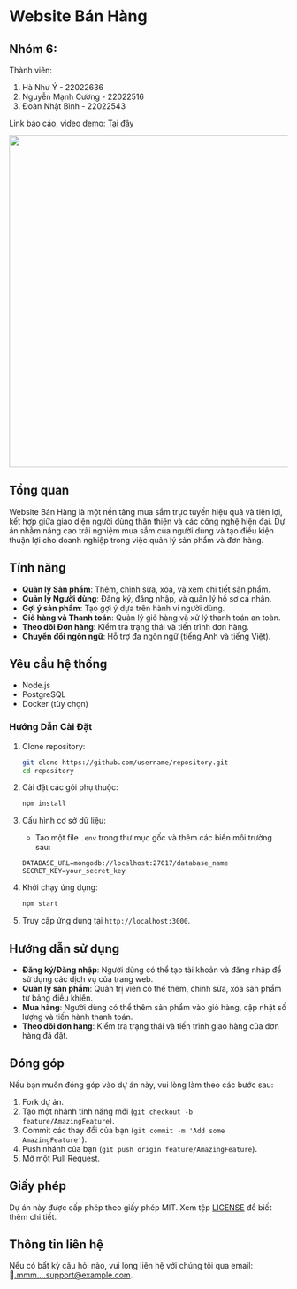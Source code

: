 # Website Bán Hàng

## Nhóm 6:
Thành viên:
1. Hà Như Ý - 22022636
2. Nguyễn Mạnh Cường - 22022516
3. Đoàn Nhật Bình - 22022543

Link báo cáo, video demo: [Tại đây]()

<img src='MainPage3.png' width='600px'/>

## Tổng quan
Website Bán Hàng là một nền tảng mua sắm trực tuyến hiệu quả và tiện lợi, kết hợp giữa giao diện người dùng thân thiện và các công nghệ hiện đại. Dự án nhằm nâng cao trải nghiệm mua sắm của người dùng và tạo điều kiện thuận lợi cho doanh nghiệp trong việc quản lý sản phẩm và đơn hàng.

## Tính năng
- **Quản lý Sản phẩm**: Thêm, chỉnh sửa, xóa, và xem chi tiết sản phẩm.
- **Quản lý Người dùng**: Đăng ký, đăng nhập, và quản lý hồ sơ cá nhân.
- **Gợi ý sản phẩm**: Tạo gợi ý dựa trên hành vi người dùng.
- **Giỏ hàng và Thanh toán**: Quản lý giỏ hàng và xử lý thanh toán an toàn.
- **Theo dõi Đơn hàng**: Kiểm tra trạng thái và tiến trình đơn hàng.
- **Chuyển đổi ngôn ngữ**: Hỗ trợ đa ngôn ngữ (tiếng Anh và tiếng Việt).

## Yêu cầu hệ thống
- Node.js
- PostgreSQL
- Docker (tùy chọn)

### Hướng Dẫn Cài Đặt

1. Clone repository:

    ```bash
    git clone https://github.com/username/repository.git
    cd repository
    ```

2. Cài đặt các gói phụ thuộc:

    ```bash
    npm install
    ```

3. Cấu hình cơ sở dữ liệu:

    - Tạo một file `.env` trong thư mục gốc và thêm các biến môi trường sau:

    ```env
    DATABASE_URL=mongodb://localhost:27017/database_name
    SECRET_KEY=your_secret_key
    ```

4. Khởi chạy ứng dụng:

    ```bash
    npm start
    ```

5. Truy cập ứng dụng tại `http://localhost:3000`.

## Hướng dẫn sử dụng
- **Đăng ký/Đăng nhập**: Người dùng có thể tạo tài khoản và đăng nhập để sử dụng các dịch vụ của trang web.
- **Quản lý sản phẩm**: Quản trị viên có thể thêm, chỉnh sửa, xóa sản phẩm từ bảng điều khiển.
- **Mua hàng**: Người dùng có thể thêm sản phẩm vào giỏ hàng, cập nhật số lượng và tiến hành thanh toán.
- **Theo dõi đơn hàng**: Kiểm tra trạng thái và tiến trình giao hàng của đơn hàng đã đặt.

## Đóng góp
Nếu bạn muốn đóng góp vào dự án này, vui lòng làm theo các bước sau:
1. Fork dự án.
2. Tạo một nhánh tính năng mới (`git checkout -b feature/AmazingFeature`).
3. Commit các thay đổi của bạn (`git commit -m 'Add some AmazingFeature'`).
4. Push nhánh của bạn (`git push origin feature/AmazingFeature`).
5. Mở một Pull Request.

## Giấy phép
Dự án này được cấp phép theo giấy phép MIT. Xem tệp [LICENSE](LICENSE) để biết thêm chi tiết.

## Thông tin liên hệ
Nếu có bất kỳ câu hỏi nào, vui lòng liên hệ với chúng tôi qua email: 📧.mmm....support@example.com.
